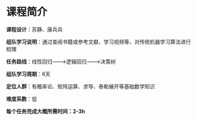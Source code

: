 # 课程简介

**课程设计**：苏静、康兵兵

**组队学习说明**：通过查阅书籍或参考文献、学习视频等，对传统机器学习算法进行梳理

**任务路线**：线性回归--->逻辑回归--->决策树

**组队学习周期**：6天

**定位人群**：有概率论、矩阵运算、求导、泰勒展开等基础数学知识

**难度系数**：低

**每个任务完成大概所需时间：2-3h**

